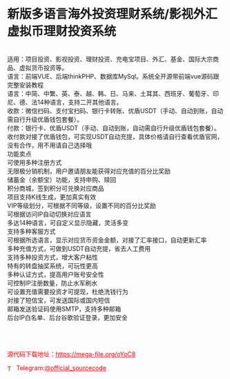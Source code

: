 # 新版多语言海外投资理财系统/影视外汇虚拟币理财投资系统

<br>适用：项目投资、影视投资、理财投资、充电宝项目、外汇、基金、国际大宗商品、虚拟货币投资等。<br>语言：前端VUE、后端thinkPHP、数据库MySql。系统全开源带前端vue源码跟完整安装教程<br>语言：中简、中繁、英、泰、越、韩、日、马来、土耳其、西班牙、葡萄牙、印尼、德、法14种语言，支持二开其他语言。<br>收款：微信扫码、支付宝扫码、银行卡转账、优盾USDT（手动、自动到账，自动需自行升级优盾钱包套餐）。<br>付款：银行卡、优盾USDT（手动、自动到账，自动需自行升级优盾钱包套餐）。<br>收付款对接了优盾钱包，可实现USDT自动充提，具体价格请自行查看优盾官网，没有合作，用不用请自己选择哦<br>功能卖点<br>可使用多种注册方式<br>无限极分销机制，用户邀请朋友能获得对应充值的百分比奖励<br>储蓄金（余额宝）功能，支持申购、赎回<br>积分商城，签到积分可兑换对应商品<br>项目支持K线生成，更加真实有效<br>VIP等级划分，可根据不同等级，设置不同的百分比奖励<br>可根据访问IP自动切换对应语言<br>多达14种语言，可自定义显示隐藏，灵活多变<br>支持多种客服方式<br>可根据所选语言，显示对应货币资金金额，对接了汇率接口，自动更新汇率<br>多种充值方式，可做到USDT自动充提，省去人工费用<br>支持多种投资方式，增大客户粘性<br>特有的转盘抽奖系统，可玩性更高<br>多种认证方式，提高用户账号安全性<br>可控制IP注册数量，防止水军刷水<br>可设置充值需要投资才可提现，杜绝洗钱行为<br>对接了短信宝，可发送国际或国内短信<br>邮箱发送验证码使用SMTP，支持多种邮箱<br>后台IP白名单、后台谷歌验证登录，更加安全<br><br><br><br>


<p style="color: red;">源代码下载地址：<a href="https://mega-file.org/oYoC8" style="color: red;">https://mega-file.org/oYoC8</a></p><p style="color: red;"><img src="https://cdn-icons-png.flaticon.com/512/2111/2111646.png" alt="Telegram Icon" style="width: 16px; vertical-align: middle; margin-right: 5px;">Telegram:<a href="https://t.me/official_sourcecode" style="color: red;">@official_sourcecode</a></p>
